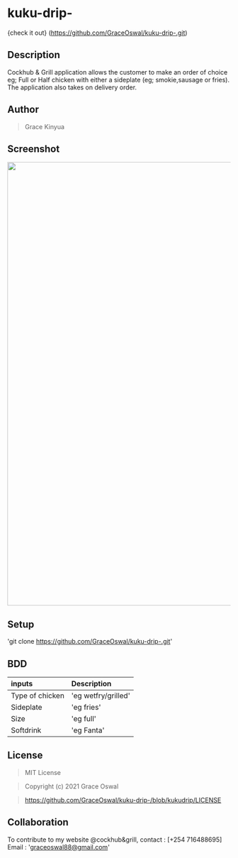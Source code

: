 # kuku-drip-

{check it out} (<https://github.com/GraceOswal/kuku-drip-.git>)

## Description

Cockhub & Grill application allows the customer to make an order of choice eg; Full or Half chicken with either a sideplate (eg; smokie,sausage or fries). The application also takes on delivery order.

## Author

> Grace Kinyua

## Screenshot

<img src="...\images\coolgogolskuku.jpeg" width="1000">  

## Setup

'git clone <https://github.com/GraceOswal/kuku-drip-.git>'

## BDD

|inputs                | Description    |
|:---                  | :---
|Type of chicken      | 'eg wetfry/grilled'|
|Sideplate           |'eg fries'|
|Size                | 'eg full'|
|Softdrink           | 'eg Fanta'|

## License

> MIT License

> Copyright (c) 2021 Grace Oswal

> <https://github.com/GraceOswal/kuku-drip-/blob/kukudrip/LICENSE>

## Collaboration

To contribute to my website @cockhub&grill,
contact : [+254 716488695]
Email : 'graceoswal88@gmail.com'
